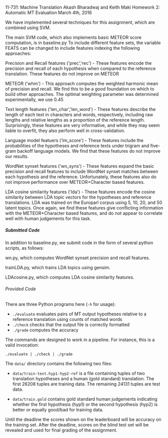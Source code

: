11-731: Machine Translation
Akash Bharadwaj and Keith Maki
Homework 2: Automatic MT Evaluation
March 4th, 2016

We have implemented several techniques for this assignment, which are combined using SVM.

The main SVM code, which also implements basic METEOR score computation, is in baseline.py
To include different feature sets, the variable FEATS can be changed to include features indexing the following approaches:

Precision and Recall features ('prec','rec') - These features encode the precision and recall of each hypothesis when compared to the reference translation.  These features do not improve on METEOR

METEOR ('whm') - This approach computes the weighted harmonic mean of precision and recall.  We find this to be a good foundation on which to build other approaches.  The optimal weighting parameter was determined experimentally, we use 0.45

Text length features ('len_char','len_word') - These features describe the length of each text in characters and words, respectively, including raw lengths and relative lengths as a proportion of the reference length.  Surprisingly, these features are very informative, and while they may seem liable to overfit, they also perform well in cross-validation.

Language model featuers ('lm_score') - These features include the probabilities of the hypotheses and reference texts under trigram and five-gram backoff language models.  We find that these features do not improve our results.

WordNet synset features ('wn_syns') - These features expand the basic precision and recall features to include WordNet synset matches between each hypothesis and the reference.  Unfortunately, these features also do not improve performance over METEOR+Character based features.

LDA cosine similarity features ('lda') - These features encode the cosine similarity between LDA topic vectors for the hypotheses and reference translations.  LDA was trained on the Europarl corpus using 5, 10, 20, and 50 latent topics.  Once again, we find these features give conflicting information with the METEOR+Character based features, and do not appear to correlate well with human judgements for this task.

##### Submitted Code #####

In addition to baseline.py, we submit code in the form of several python scripts, as follows:

wn.py, which computes WordNet synset precision and recall features.

trainLDA.py, which trains LDA topics using gensim.

LDAcosine.py, which computes LDA cosine similarity features.

###### Provided Code ######

There are three Python programs here (`-h` for usage):

 - `./evaluate` evaluates pairs of MT output hypotheses relative to a reference translation using counts of matched words
 - `./check` checks that the output file is correctly formatted
 - `./grade` computes the accuracy

The commands are designed to work in a pipeline. For instance, this is a valid invocation:

    ./evaluate | ./check | ./grade


The `data/` directory contains the following two files:

 - `data/train-test.hyp1-hyp2-ref` is a file containing tuples of two translation hypotheses and a human (gold standard) translation. The first 26208 tuples are training data. The remaining 24131 tuples are test data.

 - `data/train.gold` contains gold standard human judgements indicating whether the first hypothesis (hyp1) or the second hypothesis (hyp2) is better or equally good/bad for training data.

Until the deadline the scores shown on the leaderboard will be accuracy on the training set. After the deadline, scores on the blind test set will be revealed and used for final grading of the assignment.
